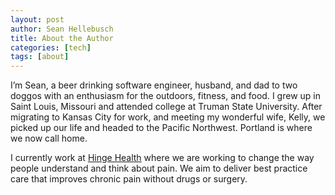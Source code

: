 ```yaml
---
layout: post
author: Sean Hellebusch
title: About the Author
categories: [tech]
tags: [about]
---
```


I’m Sean, a beer drinking software engineer, husband, and dad to two doggos with an enthusiasm for the outdoors, fitness, and food. I grew up in Saint Louis, Missouri and attended college at Truman State University. After migrating to Kansas City for work, and meeting my wonderful wife, Kelly, we picked up our life and headed to the Pacific Northwest. Portland is where we now call home.

I currently work at [Hinge Health](https://hingehealth.com/) where we are working to change the way people understand and think about pain. We aim to deliver best practice care that improves chronic pain without drugs or surgery. 

